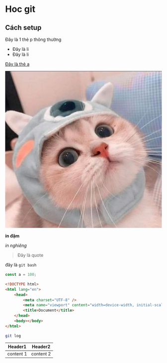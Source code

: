 # Hoc git

## Cách setup

Đây là 1 thẻ p thông thường

-   Đây là li
-   Đây là li

[Đây là thẻ a](google.com)

![Đây là mèo](./avatar-anh-meo-cute-1.jpg)

**in đậm**

_in nghiêng_

> Đây là quote

đây là `git bash`

```js
const a = 100;
```

```html
<!DOCTYPE html>
<html lang="en">
    <head>
        <meta charset="UTF-8" />
        <meta name="viewport" content="width=device-width, initial-scale=1.0" />
        <title>Document</title>
    </head>
    <body></body>
</html>
```

```bash
git log
```

| Header1   | Header2   |
| --------- | --------- |
| content 1 | content 2 |
